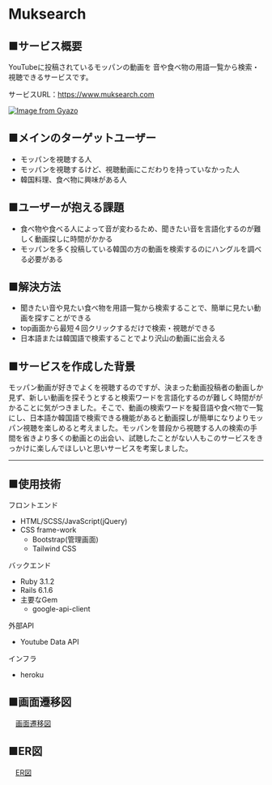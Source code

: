 # Muksearch

## ■サービス概要
YouTubeに投稿されているモッパンの動画を
音や食べ物の用語一覧から検索・視聴できるサービスです。

サービスURL：https://www.muksearch.com

[![Image from Gyazo](https://i.gyazo.com/4b9c1b02444c7b44064e232ba58fc5aa.png)](https://gyazo.com/4b9c1b02444c7b44064e232ba58fc5aa)

## ■メインのターゲットユーザー
- モッパンを視聴する人
- モッパンを視聴するけど、視聴動画にこだわりを持っていなかった人
- 韓国料理、食べ物に興味がある人

## ■ユーザーが抱える課題
- 食べ物や食べる人によって音が変わるため、聞きたい音を言語化するのが難しく動画探しに時間がかかる
- モッパンを多く投稿している韓国の方の動画を検索するのにハングルを調べる必要がある

## ■解決方法
- 聞きたい音や見たい食べ物を用語一覧から検索することで、簡単に見たい動画を探すことができる
- top画面から最短４回クリックするだけで検索・視聴ができる
- 日本語または韓国語で検索することでより沢山の動画に出会える

## ■サービスを作成した背景
モッパン動画が好きでよくを視聴するのですが、決まった動画投稿者の動画しか見ず、新しい動画を探そうとすると検索ワードを言語化するのが難しく時間ががかることに気がつきました。そこで、動画の検索ワードを擬音語や食べ物で一覧にし、日本語か韓国語で検索できる機能があると動画探しが簡単になりよりモッパン視聴を楽しめると考えました。モッパンを普段から視聴する人の検索の手間を省きより多くの動画との出会い、試聴したことがない人もこのサービスをきっかけに楽しんでほしいと思いサービスを考案しました。
***
## ■使用技術
フロントエンド
- HTML/SCSS/JavaScript(jQuery)
- CSS frame-work
  * Bootstrap(管理画面)
  * Tailwind CSS

バックエンド
- Ruby 3.1.2
- Rails 6.1.6
- 主要なGem
  * google-api-client

外部API
- Youtube Data API

インフラ
- heroku

## ■画面遷移図
　[画面遷移図](https://www.figma.com/file/JTZ59qYLK29Y5UKNqNXjJQ/PF%E7%94%BB%E9%9D%A2%E9%81%B7%E7%A7%BB%E5%9B%B3?node-id=0%3A1)

## ■ER図
　[ER図](https://drive.google.com/drive/u/0/folders/1iLHB62SjtRS9JRnmRkQZbTXkZpzlAFY4)
